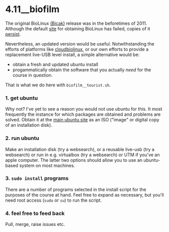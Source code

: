 # 4.11__biofilm
The original BioLinux [(Bicak)](https://doi.org/10.1038/npre.2011.6348.1) release was in the beforetimes of 2011. Although the default [site](https://github.com/Bio-Linux/) for obtaining BioLinux has failed, copies of it [persist](http://nebc.nerc.ac.uk/downloads/bio-linux-latest.iso).

Nevertheless, an updated version would be useful. Notwithstanding the efforts of platforms like [cloudbiolinux](http://cloudbiolinux.org), or our own efforts to provide a replacement live-USB level install, a simple alternative would be:
 * obtain a fresh and updated ubuntu install
 * progammatically obtain the software that you actually *need* for the course in question.

That is what we do here with ```biofilm__tourist.sh```.


### 1. get ubuntu
Why not? I've yet to see a reason you would not use ubuntu for this. It most frequently the instance for which packages are obtained and problems are solved. Obtain it at the [main ubuntu site](https://ubuntu.com/download/desktop) as an ISO ("image" or digital copy of an installation disk). 

### 2. run ubuntu
Make an installation disk (try a websearch), or a reusable live-usb (try a websearch) or run in e.g. virtualbox (try a websearch) or UTM if you've an apple computer. The latter two options should allow you to use an ubuntu-based system on most machines. 

### 3. ```sudo install``` programs
There are a number of programs selected in the install script for the purposes of the course at hand. Feel free to expand as necessary, but you'll need root access (```sudo``` or ```su```) to run the script.

### 4. feel free to feed back
Pull, merge, raise issues etc.
